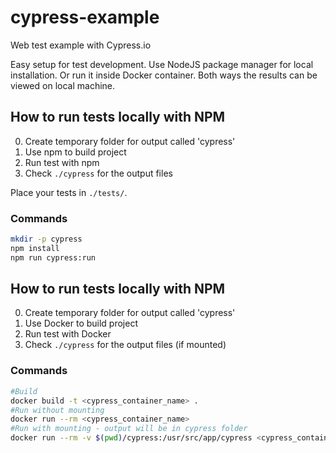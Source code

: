 # cypress-example
Web test example with Cypress.io

Easy setup for test development.
Use NodeJS package manager for local installation.
Or run it inside Docker container.
Both ways the results can be viewed on local machine.

## How to run tests locally with NPM

0. Create temporary folder for output called 'cypress'
1. Use npm to build project
2. Run test with npm
3. Check `./cypress` for the output files

Place your tests in `./tests/`.

### Commands
```sh
mkdir -p cypress
npm install
npm run cypress:run
```

## How to run tests locally with NPM

0. Create temporary folder for output called 'cypress'
1. Use Docker to build project
2. Run test with Docker
3. Check `./cypress` for the output files (if mounted)

### Commands
```sh
#Build
docker build -t <cypress_container_name> .
#Run without mounting
docker run --rm <cypress_container_name>
#Run with mounting - output will be in cypress folder
docker run --rm -v $(pwd)/cypress:/usr/src/app/cypress <cypress_container_name>
```
